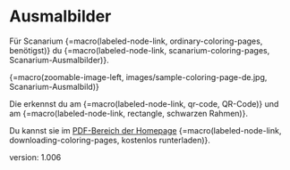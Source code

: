 # Ausmalbilder

Für Scanarium {=macro(labeled-node-link, ordinary-coloring-pages, benötigst)} du {=macro(labeled-node-link, scanarium-coloring-pages, Scanarium-Ausmalbilder)}.

{=macro(zoomable-image-left, images/sample-coloring-page-de.jpg, Scanarium-Ausmalbild)}

Die erkennst du am {=macro(labeled-node-link, qr-code, QR-Code)} und am {=macro(labeled-node-link, rectangle, schwarzen Rahmen)}.

Du kannst sie im [PDF-Bereich der Homepage](https://scanarium.com/#pdfs) {=macro(labeled-node-link, downloading-coloring-pages, kostenlos runterladen)}.


version: 1.006
